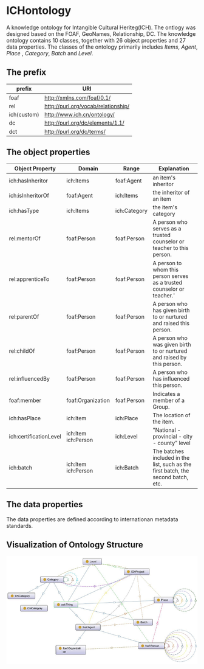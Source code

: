 # ICHontology
A knowledge ontology for Intangible Cultural Heriteg(ICH).
The ontlogy was designed based on the FOAF, GeoNames, Relationship, DC. The knowledge ontology contains 10 classes, together with 26 object properties and 27 data properties. The classes of the ontology primarily includes _Items_, _Agent_, _Place_ , _Category_, _Batch_ and _Level_.
## The prefix
prefix | URI
-|-
foaf|http://xmlns.com/foaf/0.1/
rel|http://purl.org/vocab/relationship/
ich(custom)|http://www.ich.cn/ontology/
dc|http://purl.org/dc/elements/1.1/
dct|http://purl.org/dc/terms/
## The object properties
| Object Property| Domain | Range | Explanation |
-|-|-|-
ich:hasInheritor|ich:Items|foaf:Agent|an item's inheritor
ich:isInheritorOf|foaf:Agent|ich:Items| the inheritor of an item
ich:hasType|ich:Items|ich:Category| the item's category
rel:mentorOf|foaf:Person|foaf:Person|A person who serves as a trusted counselor or teacher to this person.
rel:apprenticeTo|foaf:Person|foaf:Person|A person to whom this person serves as a trusted counselor or teacher.'
rel:parentOf|foaf:Person|foaf:Person|A person who has given birth to or nurtured and raised this person.
rel:childOf|foaf:Person|foaf:Person|A person who was given birth to or nurtured and raised by this person.
rel:influencedBy|foaf:Person|foaf:Person|A person who has influenced this person.
foaf:member|foaf:Organization|foaf:Person|Indicates a member of a Group.
ich:hasPlace|ich:Item|ich:Place| The location of the item.
ich:certificationLevel|ich:Item ich:Person|ich:Level| "National - provincial - city - county" level
ich:batch|ich:Item ich:Person|ich:Batch|The batches included in the list, such as the first batch, the second batch, etc.

## The data properties
The data properties are defined according to internationan metadata standards.

## Visualization of Ontology Structure

![OntoGrf-protege](https://raw.githubusercontent.com/houxilong/ichontology/master/OntoGraf.png)
